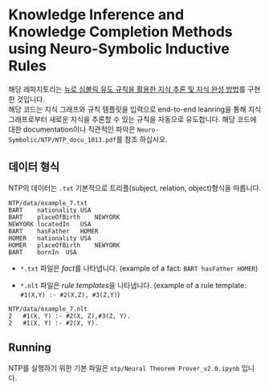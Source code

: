 # Knowledge Inference and Knowledge Completion Methods using Neuro-Symbolic Inductive Rules
해당 레파지토리는 [뉴로 심볼릭 유도 규칙을 활용한 지식 추론 및 지식 완성 방법](http://oasis.dcollection.net/public_resource/pdf/200000491588_20211109213038.pdf)를 구현한 것입니다.  
해당 코드는 지식 그래프와 규칙 템플릿을 입력으로 end-to-end leanring을 통해 지식 그래프로부터 새로운 지식을 추론할 수 있는 규칙을 자동으로 유도합니다. 
해당 코드에 대한 documentation이나 직관적인 파악은 `Neuro-Symbolic/NTP/NTP_docu_1013.pdf`를 참조 하십시오.

## 데이터 형식
NTP의 데이터는 `.txt` 기본적으로 트리플(subject, relation, object)형식을 따릅니다.

```shell
NTP/data/example_7.txt
BART	nationality	USA
BART	placeOfBirth	NEWYORK
NEWYORK	locatedIn	USA
BART	hasFather	HOMER
HOMER	nationality	USA
HOMER	placeOfBirth	NEWYORK
BART	bornIn	USA
```

- `*.txt` 파일은 *fact*를 나타냅니다. (example of a fact: `BART hasFather HOMER`)

- `*.nlt` 파일은 *rule templates*을 나타냅니다. (example of a rule template: `#1(X,Y) :- #2(X,Z), #3(Z,Y)`)

```shell
NTP/data/example_7.nlt
2	#1(X, Y) :- #2(X, Z),#3(Z, Y).
2	#1(X, Y) :- #2(X, Y).
```

## Running

NTP를 실행하기 위한 기본 파일은 `ntp/Neural Theorem Prover_v2.0.ipynb` 입니다.